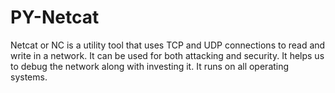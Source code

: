 # PY-Netcat
Netcat or NC is a utility tool that uses TCP and UDP connections to read and write in a network. It can be used for both attacking and security. It helps us to debug the network along with investing it. It runs on all operating systems.
